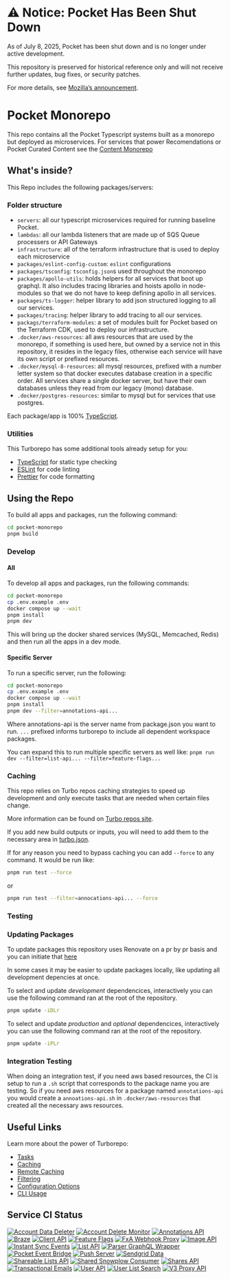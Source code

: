 # ⚠️ Notice: Pocket Has Been Shut Down

As of July 8, 2025, Pocket has been shut down and is no longer under active development.

This repository is preserved for historical reference only and will not receive further updates, bug fixes, or security patches.

For more details, see [Mozilla’s announcement](https://support.mozilla.org/en-US/kb/future-of-pocket).

# Pocket Monorepo

This repo contains all the Pocket Typescript systems built as a monorepo but deployed as microservices. For services that power Recomendations or Pocket Curated Content see the [Content Monorepo](https://github.com/pocket/content-monorepo)

## What's inside?

This Repo includes the following packages/servers:

### Folder structure

- `servers`: all our typescript microservices required for running baseline Pocket.
- `lambdas`: all our lambda listeners that are made up of SQS Queue processers or API Gateways
- `infrastructure`: all of the terraform infrastructure that is used to deploy each microservice
- `packages/eslint-config-custom`: `eslint` configurations
- `packages/tsconfig`: `tsconfig.json`s used throughout the monorepo
- `packages/apollo-utils`: holds helpers for all services that boot up graphql. It also includes tracing libraries and hoists apollo in node-modules so that we do not have to keep defining apollo in all services.
- `packages/ts-logger`: helper library to add json structured logging to all our services.
- `packages/tracing`: helper library to add tracing to all our services.
- `packags/terraform-modules`: a set of modules built for Pocket based on the Terraform CDK, used to deploy our infrastructure.
- `.docker/aws-resources`: all aws resources that are used by the monorepo, if something is used here, but owned by a service not in this repository, it resides in the legacy files, otherwise each service will have its own script or prefixed resources.
- `.docker/mysql-8-resources`: all mysql resources, prefixed with a number letter system so that docker executes database creation in a specific order. All services share a single docker server, but have their own databases unless they read from our legacy (mono) database.
- `.docker/postgres-resources`: similar to mysql but for services that use postgres.

Each package/app is 100% [TypeScript](https://www.typescriptlang.org/).

### Utilities

This Turborepo has some additional tools already setup for you:

- [TypeScript](https://www.typescriptlang.org/) for static type checking
- [ESLint](https://eslint.org/) for code linting
- [Prettier](https://prettier.io) for code formatting

## Using the Repo

To build all apps and packages, run the following command:

```bash
cd pocket-monorepo
pnpm build
```

### Develop

#### All

To develop all apps and packages, run the following commands:

```bash
cd pocket-monorepo
cp .env.example .env
docker compose up --wait
pnpm install
pnpm dev
```

This will bring up the docker shared services (MySQL, Memcached, Redis) and then run all the apps in a dev mode.

#### Specific Server

To run a specific server, run the following:

```bash
cd pocket-monorepo
cp .env.example .env
docker compose up --wait
pnpm install
pnpm dev --filter=annotations-api...
```

Where annotations-api is the server name from package.json you want to run. `...` prefixed informs turborepo to include all dependent workspace packages.

You can expand this to run multiple specific servers as well like:
```pnpm run dev --filter=list-api... --filter=feature-flags...```

### Caching

This repo relies on Turbo repos caching strategies to speed up development and only execute tasks that are needed when certain files change.

More information can be found on [Turbo repos site](https://turbo.build/repo/docs/core-concepts/caching).

If you add new build outputs or inputs, you will need to add them to the necessary area in [turbo.json](./turbo.json).

If for any reason you need to bypass caching you can add `--force` to any command. It would be run like:

```bash
pnpm run test --force
```

or

```bash
pnpm run test --filter=annocations-api... --force
```

### Testing

### Updating Packages

To update packages this repository uses Renovate on a pr by pr basis and you can initiate that [here](https://github.com/Pocket/pocket-monorepo/issues/7)

In some cases it may be easier to update packages locally, like updating all development depencies at once.

To select and update *development* dependencices, interactively you can use the following command ran at the root of the repository.

```bash
pnpm update -iDLr
```

To select and update *production* and *optional* dependencices, interactively you can use the following command ran at the root of the repository.

```bash
pnpm update -iPLr
```

### Integration Testing

When doing an integration test, if you need aws based resources, the CI is setup to run a `.sh` script that corresponds to the package name you are testing. So if you need aws resources for a package named `annotations-api` you would create a `annoations-api.sh` in `.docker/aws-resources` that created all the necessary aws resources.

## Useful Links

Learn more about the power of Turborepo:

- [Tasks](https://turbo.build/repo/docs/core-concepts/monorepos/running-tasks)
- [Caching](https://turbo.build/repo/docs/core-concepts/caching)
- [Remote Caching](https://turbo.build/repo/docs/core-concepts/remote-caching)
- [Filtering](https://turbo.build/repo/docs/core-concepts/monorepos/filtering)
- [Configuration Options](https://turbo.build/repo/docs/reference/configuration)
- [CLI Usage](https://turbo.build/repo/docs/reference/command-line-reference)

## Service CI Status

[![Account Data Deleter](https://github.com/Pocket/pocket-monorepo/actions/workflows/account-data-deleter.yml/badge.svg)](https://github.com/Pocket/pocket-monorepo/actions/workflows/account-data-deleter.yml)
[![Account Delete Monitor](https://github.com/Pocket/pocket-monorepo/actions/workflows/account-delete-monitor.yml/badge.svg)](https://github.com/Pocket/pocket-monorepo/actions/workflows/account-delete-monitor.yml)
[![Annotations API](https://github.com/Pocket/pocket-monorepo/actions/workflows/annotations-api.yml/badge.svg)](https://github.com/Pocket/pocket-monorepo/actions/workflows/annotations-api.yml)
[![Braze](https://github.com/Pocket/pocket-monorepo/actions/workflows/braze.yml/badge.svg)](https://github.com/Pocket/pocket-monorepo/actions/workflows/braze.yml)
[![Client API](https://github.com/Pocket/pocket-monorepo/actions/workflows/client-api.yml/badge.svg)](https://github.com/Pocket/pocket-monorepo/actions/workflows/client-api.yml)
[![Feature Flags](https://github.com/Pocket/pocket-monorepo/actions/workflows/feature-flags.yml/badge.svg)](https://github.com/Pocket/pocket-monorepo/actions/workflows/feature-flags.yml)
[![FxA Webhook Proxy](https://github.com/Pocket/pocket-monorepo/actions/workflows/fxa-webhook-proxy.yml/badge.svg)](https://github.com/Pocket/pocket-monorepo/actions/workflows/fxa-webhook-proxy.yml)
[![Image API](https://github.com/Pocket/pocket-monorepo/actions/workflows/image-api.yml/badge.svg)](https://github.com/Pocket/pocket-monorepo/actions/workflows/image-api.yml)
[![Instant Sync Events](https://github.com/Pocket/pocket-monorepo/actions/workflows/instant-sync-events.yml/badge.svg)](https://github.com/Pocket/pocket-monorepo/actions/workflows/instant-sync-events.yml)
[![List API](https://github.com/Pocket/pocket-monorepo/actions/workflows/list-api.yml/badge.svg)](https://github.com/Pocket/pocket-monorepo/actions/workflows/list-api.yml)
[![Parser GraphQL Wrapper](https://github.com/Pocket/pocket-monorepo/actions/workflows/parser-graphql-wrapper.yml/badge.svg)](https://github.com/Pocket/pocket-monorepo/actions/workflows/parser-graphql-wrapper.yml)
[![Pocket Event Bridge](https://github.com/Pocket/pocket-monorepo/actions/workflows/pocket-event-bridge.yml/badge.svg)](https://github.com/Pocket/pocket-monorepo/actions/workflows/pocket-event-bridge.yml)
[![Push Server](https://github.com/Pocket/pocket-monorepo/actions/workflows/push-server.yml/badge.svg)](https://github.com/Pocket/pocket-monorepo/actions/workflows/push-server.yml)
[![Sendgrid Data](https://github.com/Pocket/pocket-monorepo/actions/workflows/sendgrid-data.yml/badge.svg)](https://github.com/Pocket/pocket-monorepo/actions/workflows/sendgrid-data.yml)
[![Shareable Lists API](https://github.com/Pocket/pocket-monorepo/actions/workflows/shareable-lists-api.yml/badge.svg)](https://github.com/Pocket/pocket-monorepo/actions/workflows/shareable-lists-api.yml)
[![Shared Snowplow Consumer](https://github.com/Pocket/pocket-monorepo/actions/workflows/shared-snowplow-consumer.yml/badge.svg)](https://github.com/Pocket/pocket-monorepo/actions/workflows/shared-snowplow-consumer.yml)
[![Shares API](https://github.com/Pocket/pocket-monorepo/actions/workflows/shares-api.yml/badge.svg)](https://github.com/Pocket/pocket-monorepo/actions/workflows/shares-api.yml)
[![Transactional Emails](https://github.com/Pocket/pocket-monorepo/actions/workflows/transactional-emails.yml/badge.svg)](https://github.com/Pocket/pocket-monorepo/actions/workflows/transactional-emails.yml)
[![User API](https://github.com/Pocket/pocket-monorepo/actions/workflows/user-api.yml/badge.svg)](https://github.com/Pocket/pocket-monorepo/actions/workflows/user-api.yml)
[![User List Search](https://github.com/Pocket/pocket-monorepo/actions/workflows/user-list-search.yml/badge.svg)](https://github.com/Pocket/pocket-monorepo/actions/workflows/user-list-search.yml)
[![V3 Proxy API](https://github.com/Pocket/pocket-monorepo/actions/workflows/v3-proxy-api.yml/badge.svg)](https://github.com/Pocket/pocket-monorepo/actions/workflows/v3-proxy-api.yml)
